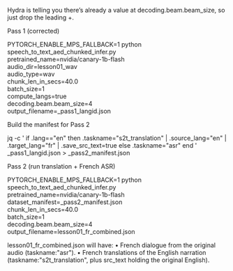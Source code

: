 Hydra is telling you there’s already a value at decoding.beam.beam_size, so just drop the leading +.

Pass 1 (corrected)

PYTORCH_ENABLE_MPS_FALLBACK=1 python speech_to_text_aed_chunked_infer.py \
  pretrained_name=nvidia/canary-1b-flash \
  audio_dir=lesson01_wav \
  audio_type=wav \
  chunk_len_in_secs=40.0 \
  batch_size=1 \
  compute_langs=true \
  decoding.beam.beam_size=4 \
  output_filename=_pass1_langid.json

Build the manifest for Pass 2

jq -c '
  if .lang=="en" then
    .taskname="s2t_translation" |
    .source_lang="en" |
    .target_lang="fr" |
    .save_src_text=true
  else
    .taskname="asr"
  end
' _pass1_langid.json > _pass2_manifest.json

Pass 2 (run translation + French ASR)

PYTORCH_ENABLE_MPS_FALLBACK=1 python speech_to_text_aed_chunked_infer.py \
  pretrained_name=nvidia/canary-1b-flash \
  dataset_manifest=_pass2_manifest.json \
  chunk_len_in_secs=40.0 \
  batch_size=1 \
  decoding.beam.beam_size=4 \
  output_filename=lesson01_fr_combined.json

lesson01_fr_combined.json will have:
	•	French dialogue from the original audio (taskname:"asr").
	•	French translations of the English narration (taskname:"s2t_translation", plus src_text holding the original English).